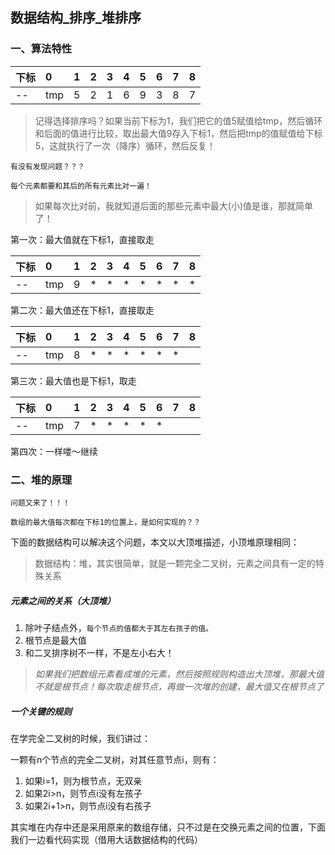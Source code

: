 ## 数据结构\_排序_堆排序

### 一、算法特性

下标|0|1|2|3|4|5|6|7|8
:--|:--|:--|:--|:--|:--|:--|:--|:--|:--
--|tmp|5|2|1|6|9|3|8|7

> 记得选择排序吗？如果当前下标为1，我们把它的值5赋值给tmp，然后循环和后面的值进行比较，取出最大值9存入下标1，然后把tmp的值赋值给下标5，这就执行了一次（降序）循环，然后反复！

`有没有发现问题？？？`

`每个元素都要和其后的所有元素比对一遍！`

> 如果每次比对前，我就知道后面的那些元素中最大(小)值是谁，那就简单了！

第一次：最大值就在下标1，直接取走

下标|0|1|2|3|4|5|6|7|8
:--|:--|:--|:--|:--|:--|:--|:--|:--|:--
--|tmp|9|\*|\*|\*|\*|\*|\*|*

第二次：最大值还在下标1，直接取走

下标|0|1|2|3|4|5|6|7|8
:--|:--|:--|:--|:--|:--|:--|:--|:--|:--
--|tmp|8|\*|\*|\*|\*|\*|\*|

第三次：最大值也是下标1，取走

下标|0|1|2|3|4|5|6|7|8
:--|:--|:--|:--|:--|:--|:--|:--|:--|:--
--|tmp|7|\*|\*|\*|\*|\*||


第四次：一样喽～继续


### 二、堆的原理


`问题又来了！！！`

`数组的最大值每次都在下标1的位置上，是如何实现的？？`

下面的数据结构可以解决这个问题，本文以大顶堆描述，小顶堆原理相同：

> 数据结构：堆，其实很简单，就是一颗完全二叉树，元素之间具有一定的特殊关系

##### 元素之间的关系（大顶堆）

1. 除叶子结点外，`每个节点的值都大于其左右孩子的值。`
2. 根节点是最大值
3. 和二叉排序树不一样，不是左小右大！

> _如果我们把数组元素看成堆的元素，然后按照规则构造出大顶堆，那最大值不就是根节点！每次取走根节点，再做一次堆的创建，最大值又在根节点了_

##### 一个关键的规则

在学完全二叉树的时候，我们讲过：

一颗有n个节点的完全二叉树，对其任意节点i，则有：

1. 如果i=1，则为根节点，无双亲
2. 如果2i>n，则节点i没有左孩子
3. 如果2i+1>n，则节点i没有右孩子

其实堆在内存中还是采用原来的数组存储，只不过是在交换元素之间的位置，下面我们一边看代码实现（借用大话数据结构的代码）